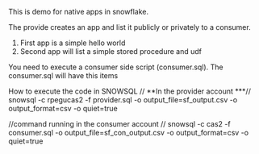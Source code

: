 This is demo for native apps in snowflake.

The provide creates an app and list it publicly or privately to a consumer.

1. First app is a simple hello world 
2. Second app will list a simple stored procedure and udf 


You need to execute a consumer side script (consumer.sql).
The consumer.sql will have this items 

How to execute the code in SNOWSQL 
// **In the provider account ***//
snowsql -c rpegucas2 -f provider.sql -o output_file=sf_output.csv -o output_format=csv -o quiet=true

//command running in the consumer account //
snowsql -c  cas2 -f consumer.sql -o output_file=sf_con_output.csv -o output_format=csv -o quiet=true
